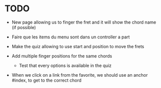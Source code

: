 TODO
====

- New page allowing us to finger the fret and it will show the chord name (if possible)

- Faire que les items du menu sont dans un controller a part 

- Make the quiz allowing to use start and position to move the frets

- Add multiple finger positions for the same chords
  - Test that every options is available in the quiz

- When we click on a link from the favorite, we should use an anchor #index, to get to the correct chord

